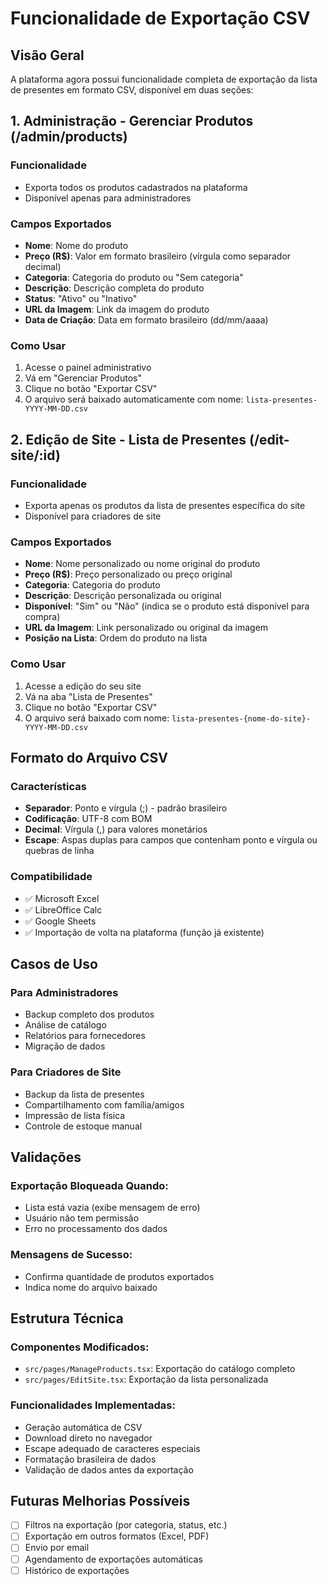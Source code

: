 # Funcionalidade de Exportação CSV

## Visão Geral
A plataforma agora possui funcionalidade completa de exportação da lista de presentes em formato CSV, disponível em duas seções:

## 1. Administração - Gerenciar Produtos (/admin/products)

### Funcionalidade
- Exporta todos os produtos cadastrados na plataforma
- Disponível apenas para administradores

### Campos Exportados
- **Nome**: Nome do produto
- **Preço (R$)**: Valor em formato brasileiro (vírgula como separador decimal)
- **Categoria**: Categoria do produto ou "Sem categoria"
- **Descrição**: Descrição completa do produto
- **Status**: "Ativo" ou "Inativo"
- **URL da Imagem**: Link da imagem do produto
- **Data de Criação**: Data em formato brasileiro (dd/mm/aaaa)

### Como Usar
1. Acesse o painel administrativo
2. Vá em "Gerenciar Produtos"
3. Clique no botão "Exportar CSV"
4. O arquivo será baixado automaticamente com nome: `lista-presentes-YYYY-MM-DD.csv`

## 2. Edição de Site - Lista de Presentes (/edit-site/:id)

### Funcionalidade
- Exporta apenas os produtos da lista de presentes específica do site
- Disponível para criadores de site

### Campos Exportados
- **Nome**: Nome personalizado ou nome original do produto
- **Preço (R$)**: Preço personalizado ou preço original
- **Categoria**: Categoria do produto
- **Descrição**: Descrição personalizada ou original
- **Disponível**: "Sim" ou "Não" (indica se o produto está disponível para compra)
- **URL da Imagem**: Link personalizado ou original da imagem
- **Posição na Lista**: Ordem do produto na lista

### Como Usar
1. Acesse a edição do seu site
2. Vá na aba "Lista de Presentes"
3. Clique no botão "Exportar CSV"
4. O arquivo será baixado com nome: `lista-presentes-{nome-do-site}-YYYY-MM-DD.csv`

## Formato do Arquivo CSV

### Características
- **Separador**: Ponto e vírgula (;) - padrão brasileiro
- **Codificação**: UTF-8 com BOM
- **Decimal**: Vírgula (,) para valores monetários
- **Escape**: Aspas duplas para campos que contenham ponto e vírgula ou quebras de linha

### Compatibilidade
- ✅ Microsoft Excel
- ✅ LibreOffice Calc
- ✅ Google Sheets
- ✅ Importação de volta na plataforma (função já existente)

## Casos de Uso

### Para Administradores
- Backup completo dos produtos
- Análise de catálogo
- Relatórios para fornecedores
- Migração de dados

### Para Criadores de Site
- Backup da lista de presentes
- Compartilhamento com família/amigos
- Impressão de lista física
- Controle de estoque manual

## Validações

### Exportação Bloqueada Quando:
- Lista está vazia (exibe mensagem de erro)
- Usuário não tem permissão
- Erro no processamento dos dados

### Mensagens de Sucesso:
- Confirma quantidade de produtos exportados
- Indica nome do arquivo baixado

## Estrutura Técnica

### Componentes Modificados:
- `src/pages/ManageProducts.tsx`: Exportação do catálogo completo
- `src/pages/EditSite.tsx`: Exportação da lista personalizada

### Funcionalidades Implementadas:
- Geração automática de CSV
- Download direto no navegador
- Escape adequado de caracteres especiais
- Formatação brasileira de dados
- Validação de dados antes da exportação

## Futuras Melhorias Possíveis
- [ ] Filtros na exportação (por categoria, status, etc.)
- [ ] Exportação em outros formatos (Excel, PDF)
- [ ] Envio por email
- [ ] Agendamento de exportações automáticas
- [ ] Histórico de exportações